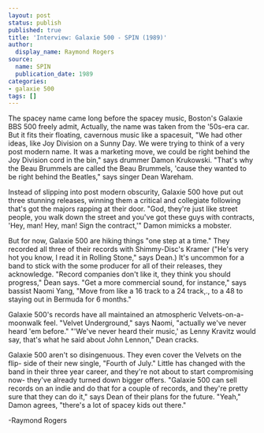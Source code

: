 ```yaml
---
layout: post
status: publish
published: true
title: 'Interview: Galaxie 500 - SPIN (1989)'
author:
  display_name: Raymond Rogers
source:
  name: SPIN
  publication_date: 1989  
categories:
- galaxie 500
tags: []
---
```

The spacey name came long before the spacey music, Boston's Galaxie BBS 500
freely admit, Actually, the name was taken from the '50s-era car. But it fits
their floating, cavernous music like a spacesuit, "We had other ideas, like
Joy Division on a Sunny Day. We were trying to think of a very post modern
name. It was a marketing move, we could be right behind the Joy Division cord
in the bin," says drummer Damon Krukowski. "That's why the Beau Brummels are
called the Beau Brummels, 'cause they wanted to be right behind the Beatles,"
says singer Dean Wareham.

Instead of slipping into post modern obscurity, Galaxie 500 hove put out three
stunning releases, winning them a critical and collegiate following that's got
the majors rapping at their door. "God, they're just like street people, you
walk down the street and you've got these guys with contracts, 'Hey, man! Hey,
man! Sign the contract,'" Damon mimicks a mobster.

But for now, Galaxie 500 are hiking things "one step at a time." They recorded
all three of their records with Shimmy-Disc's Kramer ("He's very hot you know,
I read it in Rolling Stone," says Dean.) It's uncommon for a band to stick
with the some producer for all of their releases, they acknowledge. "Record
companies don't like it, they think you should progress," Dean says. "Get a
more commercial sound, for instance," says bassist Naomi Yang, "Move from like
a 16 track to a 24 track,., to a 48 to staying out in Bermuda for 6 months."

Galaxie 500's records have all maintained an atmospheric Velvets-on-a-moonwalk
feel. "Velvet Underground," says Naomi, "actually we've never heard 'em
before." "'We've never heard their music,' as Lenny Kravitz would say, that's
what he said about John Lennon," Dean cracks.

Galaxie 500 aren't so disingenuous. They even cover the Velvets on the flip-
side of their new single, "Fourth of July." Little has changed with the band
in their three year career, and they're not about to start compromising now-
they've already turned down bigger offers. "Galaxie 500 can sell records on an
indie and do that for a couple of records, and they're pretty sure that they
can do it," says Dean of their plans for the future. "Yeah," Damon agrees,
"there's a lot of spacey kids out there."

-Raymond Rogers

